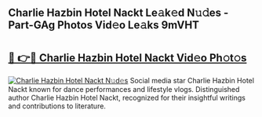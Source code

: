 ## Charlie Hazbin Hotel Nackt Le𝚊k𝚎d N𝚞𝚍es - Part-GAg Photos Vid𝚎o Le𝚊ks 9mVHT

# <h2><a href="http://fb9vkj.evod.top/?m=Charlie+Hazbin+Hotel+Nackt">🔗 👉🔴 Charlie Hazbin Hotel Nackt Vid𝚎o Ph𝚘t𝚘s</a></h2>

[![Charlie Hazbin Hotel Nackt N𝚞d𝚎s](https://i.imgur.com/8V9OHl7.gif)](http://fb9vkj.evod.top/?m=Charlie+Hazbin+Hotel+Nackt)
Social media star Charlie Hazbin Hotel Nackt known for dance performances and lifestyle vlogs. Distinguished author Charlie Hazbin Hotel Nackt, recognized for their insightful writings and contributions to literature. 
